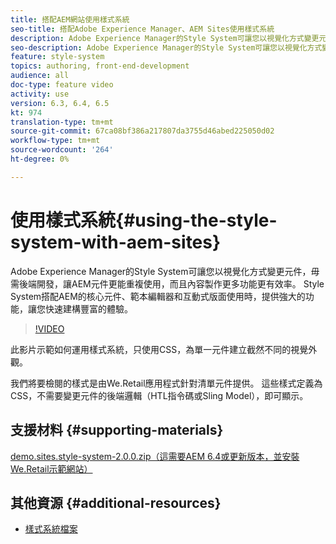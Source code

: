 ```yaml
---
title: 搭配AEM網站使用樣式系統
seo-title: 搭配Adobe Experience Manager、AEM Sites使用樣式系統
description: Adobe Experience Manager的Style System可讓您以視覺化方式變更元件，毋需後端開發，讓AEM元件更能重複使用，而且內容製作更多功能更有效率。 Style System搭配AEM的核心元件、範本編輯器和互動式版面使用時，提供強大的功能，讓您快速建構豐富的體驗。
seo-description: Adobe Experience Manager的Style System可讓您以視覺化方式變更元件，毋需後端開發，讓AEM元件更能重複使用，而且內容製作更多功能更有效率。 Style System搭配AEM的核心元件、範本編輯器和互動式版面使用時，提供強大的功能，讓您快速建構豐富的體驗。
feature: style-system
topics: authoring, front-end-development
audience: all
doc-type: feature video
activity: use
version: 6.3, 6.4, 6.5
kt: 974
translation-type: tm+mt
source-git-commit: 67ca08bf386a217807da3755d46abed225050d02
workflow-type: tm+mt
source-wordcount: '264'
ht-degree: 0%

---
```



# 使用樣式系統{#using-the-style-system-with-aem-sites}

Adobe Experience Manager的Style System可讓您以視覺化方式變更元件，毋需後端開發，讓AEM元件更能重複使用，而且內容製作更多功能更有效率。 Style System搭配AEM的核心元件、範本編輯器和互動式版面使用時，提供強大的功能，讓您快速建構豐富的體驗。

>[!VIDEO](https://video.tv.adobe.com/v/21750/?quality=9&learn=on)

此影片示範如何運用樣式系統，只使用CSS，為單一元件建立截然不同的視覺外觀。

我們將要檢閱的樣式是由We.Retail應用程式針對清單元件提供。 這些樣式定義為CSS，不需要變更元件的後端邏輯（HTL指令碼或Sling Model），即可顯示。

## 支援材料 {#supporting-materials}

[demo.sites.style-system-2.0.0.zip（這需要AEM 6.4或更新版本，並安裝We.Retail示範網站）](assets/demo_sites_style-system-200.zip)

## 其他資源 {#additional-resources}

* [樣式系統檔案](https://docs.adobe.com/content/help/en/experience-manager-65/developing/components/style-system.html)
